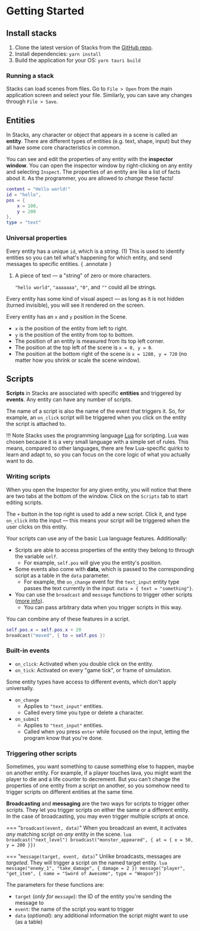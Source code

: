 # Getting Started
## Install stacks

1. Clone the latest version of Stacks from the [GitHub repo](https://github.com/moritree/stacks).
2. Install dependencies: `yarn install`
3. Build the application for your OS: `yarn tauri build`

### Running a stack
Stacks can load scenes from files. Go to `File > Open` from the main application screen and select your file.
Similarly, you can save any changes through `File > Save`.

## Entities
In Stacks, any character or object that appears in a scene is called an **entity**. There are different types of
entities (e.g. text, shape, input) but they all have some core characteristics in common.

You can see and edit the properties of any entity with the **inspector window**. You can open the inspector window by
right-clicking on any entity and selecting `Inspect`. The properties of an entity are like a list of facts about it.
As the programmer, you are allowed to *change* these facts!

```lua title="A simple entity, as it would appear in the Inspector"
content = "Hello world!"
id = "hello",
pos = {
    x = 100,
    y = 200
},
type = "text"
```

### Universal properties

Every entity has a unique `id`, which is a *string*. (1) This is used to identify entities
so you can tell what's happening for which entity, and send messages to specific entities.
{ .annotate }

1.  A piece of text — a "string" of zero or more characters.

    `"hello world"`, `"aaaaaaa"`, `"0"`, and `""` could all be strings.

Every entity has some kind of visual aspect — as long as it is not hidden (turned invisible),
you will see it rendered on the screen.

Every entity has an `x` and `y` position in the Scene.

- `x` is the position of the entity from left to right.
- `y` is the position of the entity from top to bottom.
- The position of an entity is measured from its top left corner.
- The position at the top left of the scene is `x = 0, y = 0`.
- The position at the bottom right of the scene is `x = 1280, y = 720`
  (no matter how you shrink or scale the scene window).

## Scripts
**Scripts** in Stacks are associated with specific **entities** and triggered by **events**.
Any entity can have any number of scripts.

The name of a script is also the name of the event that triggers it. So, for example, an `on_click` script will be
triggered when you click on the entity the script is attached to.

!!! Note
    Stacks uses the programming language [Lua](https://www.lua.org/) for scripting. Lua was chosen because it is a very
    small language with a simple set of rules. This means, compared to other languages, there are few Lua-specific
    quirks to learn and adapt to, so you can focus on the core logic of what you actually want to do.

### Writing scripts
When you open the Inspector for any given entity, you will notice that there are two tabs at the bottom of the window.
Click on the `Scripts` tab to start editing scripts.

The `+` button in the top right is used to add a new script. Click it, and type `on_click` into the input — this means
your script will be triggered when the user clicks on this entity.

Your scripts can use any of the basic Lua language features. Additionally:

- Scripts are able to access properties of the entity they belong to through the variable `self`.
    - For example, `self.pos` will give you the entity's position.
- Some events also come with **data**, which is passed to the corresponding script as a table in the `data` parameter.
    - For example, the `on_change` event for the `text_input` entity type passes the text currently in the input:
    `data = { text = "something"}`.
- You can use the `broadcast` and `message` functions to trigger other scripts ([more info](#triggering-other-scripts)).
    - You can pass arbitrary data when you trigger scripts in this way.

You can combine any of these features in a script.

```lua title="Example: move this entity a bit to the right, & announce its new position"
self.pos.x = self.pos.x + 20
broadcast("moved", { to = self.pos })
```

### Built-in events

- `on_click`: Activated when you double click on the entity.
- `on_tick`: Activated on every "game tick", or frame of simulation.

Some entity types have access to different events, which don't apply universally.

- `on_change`
    - Applies to `"text_input"` entities.
    - Called every time you type or delete a character.
- `on_submit`
    - Applies to `"text_input"` entities.
    - Called when you press `enter` while focused on the input, letting the program know that you're done.

### Triggering other scripts
Sometimes, you want something to cause something else to happen, maybe on another entity. For example, if a player
touches lava, you might want the player to die and a life counter to decrement. But you can't change the properties of
one entity from a script on another, so you somehow need to trigger scripts on different entities at the same time.

**Broadcasting** and **messaging** are the two ways for scripts to trigger other scripts. They let you trigger scripts
on either the same or a different entity. In the case of broadcasting, you may even trigger multiple scripts at once.

=== "`broadcast(event, data)`"
    When you broadcast an event, it activates *any* matching script on *any* entity in the scene.
    ```lua
    broadcast("next_level")
    broadcast("monster_appeared", { at = { x = 50, y = 200 }})
    ```

=== "`message(target, event, data)`"
    Unlike broadcasts, messages are *targeted*. They will trigger a script on the named target entity.
    ```lua
    message("enemy_1", "take_damage", { damage = 2 })
    message("player", "get_item", { name = "Sword of Awesome", type = "Weapon"})
    ```

The parameters for these functions are:

- `target` (*only for `message`*): the ID of the entity you're sending the message to
- `event`: the name of the script you want to trigger
- `data` (*optional*): any additional information the script might want to use (as a table)
